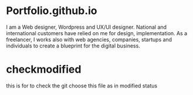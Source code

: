 # Portfolio.github.io
 I am a Web designer, Wordpress and UX/UI designer. National and international customers have relied on me for design, implementation. As a freelancer, I works also with web agencies, companies, startups and individuals to create a blueprint for the digital business.

# checkmodified
 this is for to check the git choose this file as in modified status 
